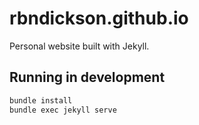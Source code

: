 # rbndickson.github.io

Personal website built with Jekyll.

## Running in development

```bash
bundle install
bundle exec jekyll serve
```
